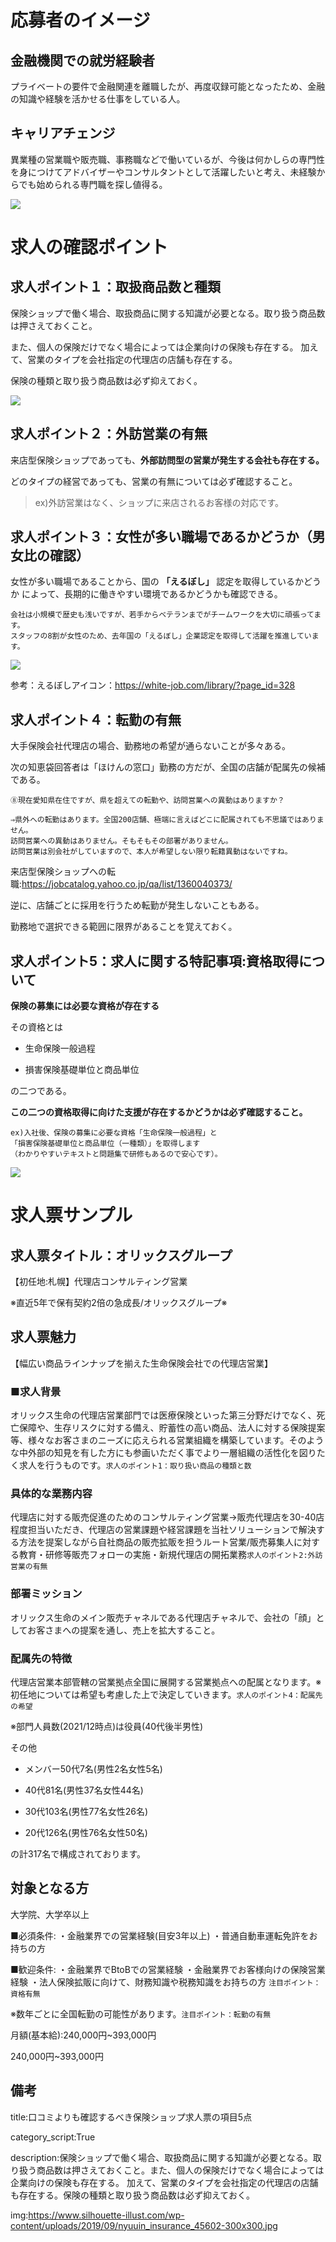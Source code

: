 # 応募者のイメージ

## 金融機関での就労経験者

プライベートの要件で金融関連を離職したが、再度収録可能となったため、金融の知識や経験を活かせる仕事をしている人。

## キャリアチェンジ

異業種の営業職や販売職、事務職などで働いているが、今後は何かしらの専門性を身につけてアドバイザーやコンサルタントとして活躍したいと考え、未経験からでも始められる専門職を探し値得る。

<img src="https://www.silhouette-illust.com/wp-content/uploads/2016/10/12838-300x300.jpg">

# 求人の確認ポイント

## 求人ポイント１：取扱商品数と種類

保険ショップで働く場合、取扱商品に関する知識が必要となる。取り扱う商品数は押さえておくこと。

また、個人の保険だけでなく場合によっては企業向けの保険も存在する。
加えて、営業のタイプを会社指定の代理店の店舗も存在する。

保険の種類と取り扱う商品数は必ず抑えておく。

<img src="https://icon-pit.com/wp-content/uploads/2018/11/shopping-basket_item_icon_1571-300x300.png">

## 求人ポイント２：外訪営業の有無

来店型保険ショップであっても、**外部訪問型の営業が発生する会社も存在する。**

どのタイプの経営であっても、営業の有無については必ず確認すること。

>ex)外訪営業はなく、ショップに来店されるお客様の対応です。

## 求人ポイント３：女性が多い職場であるかどうか（男女比の確認）

女性が多い職場であることから、国の **「えるぼし」** 認定を取得しているかどうか
によって、長期的に働きやすい環境であるかどうかも確認できる。

```
会社は小規模で歴史も浅いですが、若手からベテランまでがチームワークを大切に頑張ってます。
スタッフの8割が女性のため、去年国の「えるぼし」企業認定を取得して活躍を推進しています。
```

<img src="https://encrypted-tbn0.gstatic.com/images?q=tbn:ANd9GcQGOCedNzLTm0WVjayWsTj7CoNHL6-ndZxm3QlhxwdF&s">

参考：えるぼしアイコン：https://white-job.com/library/?page_id=328


## 求人ポイント４：転勤の有無

大手保険会社代理店の場合、勤務地の希望が通らないことが多々ある。

次の知恵袋回答者は「ほけんの窓口」勤務の方だが、全国の店舗が配属先の候補である。

```
⑧現在愛知県在住ですが、県を超えての転勤や、訪問営業への異動はありますか？

⇒県外への転勤はあります。全国200店舗、極端に言えばどこに配属されても不思議ではありません。
訪問営業への異動はありません。そもそもその部署がありません。
訪問営業は別会社がしていますので、本人が希望しない限り転籍異動はないですね。
```

来店型保険ショップへの転職:https://jobcatalog.yahoo.co.jp/qa/list/1360040373/

逆に、店舗ごとに採用を行うため転勤が発生しないこともある。

勤務地で選択できる範囲に限界があることを覚えておく。


## 求人ポイント5：求人に関する特記事項:資格取得について

**保険の募集には必要な資格が存在する**

その資格とは

- 生命保険一般過程

- 損害保険基礎単位と商品単位

の二つである。

**この二つの資格取得に向けた支援が存在するかどうかは必ず確認すること。**

```
ex)入社後、保険の募集に必要な資格「生命保険一般過程」と
「損害保険基礎単位と商品単位（一種類）」を取得します
（わかりやすいテキストと問題集で研修もあるので安心です）。
```

<img src="https://encrypted-tbn0.gstatic.com/images?q=tbn:ANd9GcTlRlEkdG8l5-bN1MVstapGCD9BaWhja8nBIxt6l-trCw&s">


# 求人票サンプル

## 求人票タイトル：オリックスグループ

【初任地:札幌】代理店コンサルティング営業

※直近5年で保有契約2倍の急成長/オリックスグループ※

## 求人票魅力

【幅広い商品ラインナップを揃えた生命保険会社での代理店営業】

### ■求人背景

オリックス生命の代理店営業部門では医療保険といった第三分野だけでなく、死亡保障や、生存リスクに対する備え、貯蓄性の高い商品、法人に対する保険提案等、様々なお客さまのニーズに応えられる営業組織を構築しています。そのような中外部の知見を有した方にも参画いただく事でより一層組織の活性化を図りたく求人を行うものです。`求人のポイント1：取り扱い商品の種類と数`

### 具体的な業務内容

代理店に対する販売促進のためのコンサルティング営業→販売代理店を30-40店程度担当いただき、代理店の営業課題や経営課題を当社ソリューションで解決する方法を提案しながら自社商品の販売拡販を担うルート営業/販売募集人に対する教育・研修等販売フォローの実施・新規代理店の開拓業務`求人のポイント2:外訪営業の有無`

### 部署ミッション

オリックス生命のメイン販売チャネルである代理店チャネルで、会社の「顔」としてお客さまへの提案を通し、売上を拡大すること。

### 配属先の特徴

代理店営業本部管轄の営業拠点全国に展開する営業拠点への配属となります。※初任地については希望も考慮した上で決定していきます。`求人のポイント4：配属先の希望`

※部門人員数(2021/12時点)は役員(40代後半男性)

その他

- メンバー50代7名(男性2名女性5名)

- 40代81名(男性37名女性44名)

- 30代103名(男性77名女性26名)

- 20代126名(男性76名女性50名)

の計317名で構成されております。


## 対象となる方

大学院、大学卒以上

■必須条件:
・金融業界での営業経験(目安3年以上)
・普通自動車運転免許をお持ちの方

■歓迎条件:
・金融業界でBtoBでの営業経験
・金融業界でお客様向けの保険営業経験
・法人保険拡販に向けて、財務知識や税務知識をお持ちの方
`注目ポイント：資格有無`


※数年ごとに全国転勤の可能性があります。`注目ポイント：転勤の有無`

月額(基本給):240,000円~393,000円

240,000円~393,000円


## 備考


title:口コミよりも確認するべき保険ショップ求人票の項目5点

category_script:True

description:保険ショップで働く場合、取扱商品に関する知識が必要となる。取り扱う商品数は押さえておくこと。また、個人の保険だけでなく場合によっては企業向けの保険も存在する。 加えて、営業のタイプを会社指定の代理店の店舗も存在する。保険の種類と取り扱う商品数は必ず抑えておく。

img:https://www.silhouette-illust.com/wp-content/uploads/2019/09/nyuuin_insurance_45602-300x300.jpg
